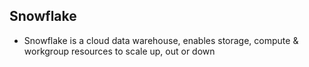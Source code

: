## Snowflake ##

* Snowflake is a cloud data warehouse, enables storage, compute & workgroup resources to scale up, out or down  
